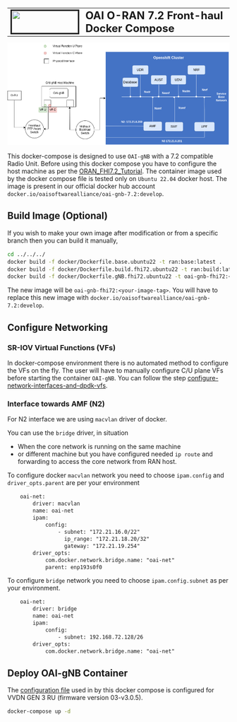 <table style="border-collapse: collapse; border: none;">
  <tr style="border-collapse: collapse; border: none;">
    <td style="border-collapse: collapse; border: none;">
      <a href="http://www.openairinterface.org/">
         <img src="../../../doc/images/oai_final_logo.png" alt="" border=3 height=50 width=150>
         </img>
      </a>
    </td>
    <td style="border-collapse: collapse; border: none; vertical-align: center;">
      <b><font size = "5">OAI O-RAN 7.2 Front-haul Docker Compose</font></b>
    </td>
  </tr>
</table>

![Docker deploy 7.2](../../../doc/images/docker-deploy-oai-7-2.png)

This docker-compose is designed to use `OAI-gNB` with a 7.2 compatible Radio Unit. Before using this docker compose you have to configure the host machine as per the [ORAN_FHI7.2_Tutorial](../../../doc/ORAN_FHI7.2_Tutorial.md). The container image used by the docker compose file is tested only on `Ubuntu 22.04` docker host. The image is present in our official docker hub account `docker.io/oaisoftwarealliance/oai-gnb-7.2:develop`. 


## Build Image (Optional)

If you wish to make your own image after modification or from a specific branch then you can build it manually, 

```bash
cd ../../../
docker build -f docker/Dockerfile.base.ubuntu22 -t ran:base:latest .
docker build -f docker/Dockerfile.build.fhi72.ubuntu22 -t ran:build:latest .
docker build -f docker/Dockerfile.gNB.fhi72.ubuntu22 -t oai-gnb-fhi72:<your-image-tag> .
```

The new image will be `oai-gnb-fhi72:<your-image-tag>`. You will have to replace this new image with `docker.io/oaisoftwarealliance/oai-gnb-7.2:develop`. 

## Configure Networking 

### SR-IOV Virtual Functions (VFs)

In docker-compose environment there is no automated method to configure the VFs on the fly. The user will have to manually configure C/U plane VFs before starting the container `OAI-gNB`. You can follow the step [configure-network-interfaces-and-dpdk-vfs](../../../doc/ORAN_FHI7.2_Tutorial.md#configure-network-interfaces-and-dpdk-vfs).

### Interface towards AMF (N2)

For N2 interface we are using `macvlan` driver of docker. 

You can use the `bridge` driver, in situation 

- When the core network is running on the same machine 
- or different machine but you have configured needed `ip route` and forwarding to access the core network from RAN host.  

To configure docker `macvlan` network you need to choose `ipam.config` and `driver_opts.parent` are per your environment

```
    oai-net:
        driver: macvlan
        name: oai-net
        ipam:
            config:
                - subnet: "172.21.16.0/22"
                  ip_range: "172.21.18.20/32"
                  gateway: "172.21.19.254"
        driver_opts:
            com.docker.network.bridge.name: "oai-net"
            parent: enp193s0f0
```

To configure `bridge` network you need to choose `ipam.config.subnet` as per your environment. 

```
    oai-net:
        driver: bridge
        name: oai-net
        ipam:
            config:
                - subnet: 192.168.72.128/26
        driver_opts:
            com.docker.network.bridge.name: "oai-net"
```

## Deploy OAI-gNB Container

The [configuration file](../../../targets/PROJECTS/GENERIC-NR-5GC/CONF/gnb.sa.band77.273prb.fhi72.4x4-vvdn.conf) used in by this docker compose is configured for VVDN GEN 3 RU (firmware version 03-v3.0.5). 

```bash
docker-compose up -d
```

